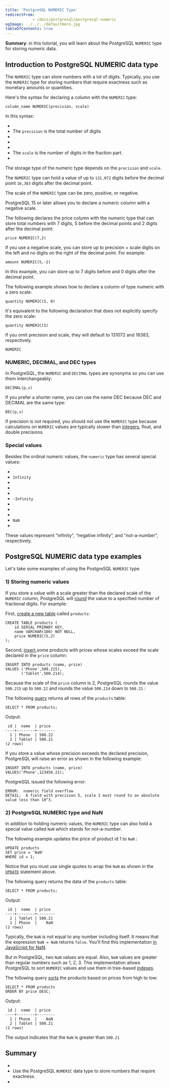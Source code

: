 ```yaml
---
title: 'PostgreSQL NUMERIC Type'
redirectFrom: 
            - /docs/postgresql/postgresql-numeric
ogImage: ../../../defaultHero.jpg
tableOfContents: true
---
```



**Summary**: in this tutorial, you will learn about the PostgreSQL `NUMERIC` type for storing numeric data.





## Introduction to PostgreSQL NUMERIC data type





The `NUMERIC` type can store numbers with a lot of digits. Typically, you use the `NUMERIC` type for storing numbers that require exactness such as monetary amounts or quantities.





Here's the syntax for declaring a column with the `NUMERIC` type:





```
column_name NUMERIC(precision, scale)
```





In this syntax:





- 
- The `precision` is the total number of digits
- 
-
- 
- The `scale` is the number of digits in the fraction part.
- 





The storage type of the numeric type depends on the `precision` and `scale`.





The `NUMERIC` type can hold a value of up to `131,072` digits before the decimal point `16,383` digits after the decimal point.





The scale of the `NUMERIC` type can be zero, positive, or negative.





PostgreSQL 15 or later allows you to declare a numeric column with a negative scale.





The following declares the price column with the numeric type that can store total numbers with 7 digits, 5 before the decimal points and 2 digits after the decimal point:





```
price NUMERIC(7,2)
```





If you use a negative scale, you can store up to precision + scale digits on the left and no digits on the right of the decimal point. For example:





```
amount NUMERIC(5,-2)
```





In this example, you can store up to 7 digits before and 0 digits after the decimal point.





The following example shows how to declare a column of type numeric with a zero scale:





```
quantity NUMERIC(5, 0)
```





It's equivalent to the following declaration that does not explicitly specify the zero scale:





```
quantity NUMERIC(5)
```





If you omit precision and scale, they will default to 131072 and 16383, respectively.





```
NUMERIC
```





### NUMERIC, DECIMAL, and DEC types





In PostgreSQL, the `NUMERIC` and `DECIMAL` types are synonyms so you can use them interchangeably:





```
DECIMAL(p,s)
```





If you prefer a shorter name, you can use the name DEC because DEC and DECIMAL are the same type:





```
DEC(p,s)
```





If precision is not required, you should not use the `NUMERIC` type because calculations on `NUMERIC` values are typically slower than [integers](/docs/postgresql/postgresql-integer), float, and double precisions.





### Special values





Besides the ordinal numeric values, the `numeric` type has several special values:





- 
- `Infinity`
- 
-
- 
- `-Infinity`
- 
-
- 
- `NaN`
- 





These values represent “infinity”, “negative infinity”, and “not-a-number”, respectively.





## PostgreSQL NUMERIC data type examples





Let's take some examples of using the PostgreSQL `NUMERIC` type.





### 1) Storing numeric values





If you store a value with a scale greater than the declared scale of the `NUMERIC` column, PostgreSQL will [round](/docs/postgresql/postgresql-round) the value to a specified number of fractional digits. For example:





First, [create a new table](/docs/postgresql/postgresql-create-table) called `products`:





```
CREATE TABLE products (
    id SERIAL PRIMARY KEY,
    name VARCHAR(100) NOT NULL,
    price NUMERIC(5,2)
);
```





Second, [insert ](https://www.postgresqltutorial.com/postgresql-python/insert/)some products with prices whose scales exceed the scale declared in the `price` column:





```
INSERT INTO products (name, price)
VALUES ('Phone',500.215),
       ('Tablet',500.214);
```





Because the scale of the `price` column is 2, PostgreSQL rounds the value `500.215` up to `500.22` and rounds the value `500.214` down to `500.21` :





The following [query](/docs/postgresql/postgresql-select) returns all rows of the `products` table:





```
SELECT * FROM products;
```





Output:





```
 id |  name  | price
----+--------+--------
  1 | Phone  | 500.22
  2 | Tablet | 500.21
(2 rows)
```





If you store a value whose precision exceeds the declared precision, PostgreSQL will raise an error as shown in the following example:





```
INSERT INTO products (name, price)
VALUES('Phone',123456.21);
```





PostgreSQL issued the following error:





```
ERROR:  numeric field overflow
DETAIL:  A field with precision 5, scale 2 must round to an absolute value less than 10^3.
```





### 2) PostgreSQL NUMERIC type and NaN





In addition to holding numeric values, the `NUMERIC` type can also hold a special value called `NaN` which stands for not-a-number.





The following example updates the price of product id 1 to `NaN` :





```
UPDATE products
SET price = 'NaN'
WHERE id = 1;
```





Notice that you must use single quotes to wrap the `NaN` as shown in the [`UPDATE`](/docs/postgresql/postgresql-update) statement above.





The following query returns the data of the `products` table:





```
SELECT * FROM products;
```





Output:





```
 id |  name  | price
----+--------+--------
  2 | Tablet | 500.21
  1 | Phone  |    NaN
(2 rows)
```





Typically, the `NaN` is not equal to any number including itself. It means that the expression `NaN = NaN` returns `false`. You'll find this implementation [in JavaScript for ](https://www.javascripttutorial.net/javascript-nan/)[NaN](https://www.javascripttutorial.net/javascript-nan/).





But in PostgreSQL, two `NaN` values are equal. Also, `NaN` values are greater than regular numbers such as 1, 2, 3. This implementation allows PostgreSQL to sort `NUMERIC` values and use them in tree-based [indexes](https://www.postgresqltutorial.com/postgresql-indexes/).





The following query [sorts](/docs/postgresql/postgresql-order-by) the products based on prices from high to low:





```
SELECT * FROM products
ORDER BY price DESC;
```





Output:





```
 id |  name  | price
----+--------+--------
  1 | Phone  |    NaN
  2 | Tablet | 500.21
(2 rows)
```





The output indicates that the `NaN` is greater than `500.21`





## Summary





- 
- Use the PostgreSQL `NUMERIC` data type to store numbers that require exactness.
- 


